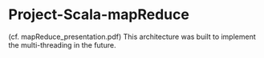 # Project-Scala-mapReduce
(cf. mapReduce_presentation.pdf)
This architecture was built to implement the
multi-threading in the future.
